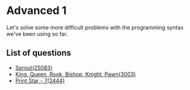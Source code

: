 Advanced 1
==============
Let's solve some more difficult problems with the programming syntax we've been using so far.

List of questions
-------------------

- [Sprout(25083)](https://github.com/yoru4890/coding_test/blob/main/baekjoon/Advanced_1/25083.md)
- [King, Queen, Rook, Bishop, Knight, Pawn(3003)](https://github.com/yoru4890/coding_test/blob/main/baekjoon/Advanced_1/3003.md)
- [Print Star - 7(2444)](https://github.com/yoru4890/coding_test/blob/main/baekjoon/Advanced_1/2444.md)
